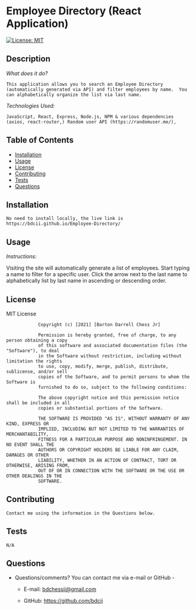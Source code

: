 # Employee Directory (React Application)
[![License: MIT](https://img.shields.io/badge/License-MIT-yellow.svg)](https://opensource.org/licenses/MIT)

## Description
        
*What does it do?*
        
    This application allows you to search an Employee Directory (automatically generated via API) and filter employees by name.  You can alphabetically organize the list via last name.
             
*Technologies Used:*
        
    JavaScript, React, Express, Node.js, NPM & various dependencies (axios, react-router,) Random user API (https://randomuser.me/),
        
        
## Table of Contents
        
* [Installation](#installation)
* [Usage](#usage)
* [License](#license)
* [Contributing](#contributing)
* [Tests](#tests)
* [Questions](#questions)
        
        
        
## Installation
        
    No need to install locally, the live link is https://bdcii.github.io/Employee-Directory/
        
        
        
## Usage
        
*Instructions:*

  Visiting the site will automatically generate a list of employees.  Start typing a name to filter for a specific user.  Click the arrow next to the last name to alphabetically list by last name in ascending or descending order.

        
        
## License


MIT License

                Copyright (c) [2021] [Barton Darrell Chess Jr]
                
                Permission is hereby granted, free of charge, to any person obtaining a copy
                of this software and associated documentation files (the "Software"), to deal
                in the Software without restriction, including without limitation the rights
                to use, copy, modify, merge, publish, distribute, sublicense, and/or sell
                copies of the Software, and to permit persons to whom the Software is
                furnished to do so, subject to the following conditions:
                
                The above copyright notice and this permission notice shall be included in all
                copies or substantial portions of the Software.
                
                THE SOFTWARE IS PROVIDED "AS IS", WITHOUT WARRANTY OF ANY KIND, EXPRESS OR
                IMPLIED, INCLUDING BUT NOT LIMITED TO THE WARRANTIES OF MERCHANTABILITY,
                FITNESS FOR A PARTICULAR PURPOSE AND NONINFRINGEMENT. IN NO EVENT SHALL THE
                AUTHORS OR COPYRIGHT HOLDERS BE LIABLE FOR ANY CLAIM, DAMAGES OR OTHER
                LIABILITY, WHETHER IN AN ACTION OF CONTRACT, TORT OR OTHERWISE, ARISING FROM,
                OUT OF OR IN CONNECTION WITH THE SOFTWARE OR THE USE OR OTHER DEALINGS IN THE
                SOFTWARE.
        
        
        
## Contributing
        
    Contact me using the information in the Questions below.
            
        
        
        
## Tests
        
    N/A
        
        
## Questions
        
* Questions/comments?  You can contact me via e-mail or GitHub -
        
    * E-mail:  bdchessii@gmail.com
        
    * GitHub: https://github.com/bdcii
  
  